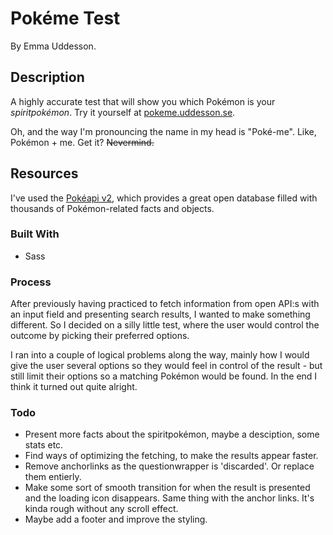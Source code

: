 # Pokéme Test

By Emma Uddesson.

## Description
A highly accurate test that will show you which Pokémon is your _spiritpokémon_. Try it yourself at [pokeme.uddesson.se](http://pokeme.uddesson.se/). 

Oh, and the way I'm pronouncing the name in my head is "Poké-me". Like, Pokémon + me. Get it? ~~Nevermind.~~

## Resources
I've used the [Pokéapi v2](https://pokeapi.co/), which provides a great open database filled with thousands of Pokémon-related facts and objects.

### Built With
* Sass

### Process
After previously having practiced to fetch information from open API:s with an input field and presenting search results, I wanted to make something different. So I decided on a silly little test, where the user would control the outcome by picking their preferred options. 

I ran into a couple of logical problems along the way, mainly how I would give the user several options so they would feel in control of the result - but still limit their options so a matching Pokémon would be found. In the end I think it turned out quite alright.

### Todo
* Present more facts about the spiritpokémon, maybe a desciption, some stats etc.
* Find ways of optimizing the fetching, to make the results appear faster.
* Remove anchorlinks as the questionwrapper is 'discarded'. Or replace them entierly. 
* Make some sort of smooth transition for when the result is presented and the loading icon disappears. Same thing with the anchor links. It's kinda rough without any scroll effect.
* Maybe add a footer and improve the styling.